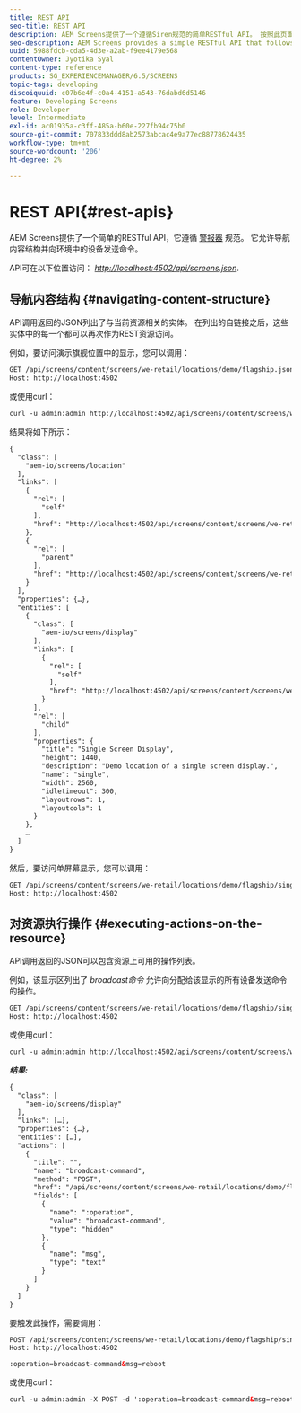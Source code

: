 ```yaml
---
title: REST API
seo-title: REST API
description: AEM Screens提供了一个遵循Siren规范的简单RESTful API。 按照此页面了解如何导航内容结构并将命令发送到环境中的设备。
seo-description: AEM Screens provides a simple RESTful API that follows the Siren specification. Follow this page to learn how to navigate the content structure and send commands to devices in the environment.
uuid: 5988fdcb-cda5-4d3e-a2ab-f9ee4179e568
contentOwner: Jyotika Syal
content-type: reference
products: SG_EXPERIENCEMANAGER/6.5/SCREENS
topic-tags: developing
discoiquuid: c07b6e4f-c0a4-4151-a543-76dabd6d5146
feature: Developing Screens
role: Developer
level: Intermediate
exl-id: ac01935a-c3ff-485a-b60e-227fb94c75b0
source-git-commit: 707833ddd8ab2573abcac4e9a77ec88778624435
workflow-type: tm+mt
source-wordcount: '206'
ht-degree: 2%

---
```


# REST API{#rest-apis}

AEM Screens提供了一个简单的RESTful API，它遵循 [警报器](https://github.com/kevinswiber/siren) 规范。 它允许导航内容结构并向环境中的设备发送命令。

API可在以下位置访问： [*http://localhost:4502/api/screens.json*](http://localhost:4502/api/screens.json).

## 导航内容结构 {#navigating-content-structure}

API调用返回的JSON列出了与当前资源相关的实体。 在列出的自链接之后，这些实体中的每一个都可以再次作为REST资源访问。

例如，要访问演示旗舰位置中的显示，您可以调用：

```xml
GET /api/screens/content/screens/we-retail/locations/demo/flagship.json HTTP/1.1
Host: http://localhost:4502
```

或使用curl：

```xml
curl -u admin:admin http://localhost:4502/api/screens/content/screens/we-retail/locations/demo/flagship.json
```

结果将如下所示：

```xml
{
  "class": [
    "aem-io/screens/location"
  ],
  "links": [
    {
      "rel": [
        "self"
      ],
      "href": "http://localhost:4502/api/screens/content/screens/we-retail/locations/demo/flagship.json"
    },
    {
      "rel": [
        "parent"
      ],
      "href": "http://localhost:4502/api/screens/content/screens/we-retail/locations/demo.json"
    }
  ],
  "properties": {…},
  "entities": [
    {
      "class": [
        "aem-io/screens/display"
      ],
      "links": [
        {
          "rel": [
            "self"
          ],
          "href": "http://localhost:4502/api/screens/content/screens/we-retail/locations/demo/flagship/single.json"
        }
      ],
      "rel": [
        "child"
      ],
      "properties": {
        "title": "Single Screen Display",
        "height": 1440,
        "description": "Demo location of a single screen display.",
        "name": "single",
        "width": 2560,
        "idletimeout": 300,
        "layoutrows": 1,
        "layoutcols": 1
      }
    },
    …
  ]
}
```

然后，要访问单屏幕显示，您可以调用：

```xml
GET /api/screens/content/screens/we-retail/locations/demo/flagship/single.json HTTP/1.1
Host: http://localhost:4502
```

## 对资源执行操作 {#executing-actions-on-the-resource}

API调用返回的JSON可以包含资源上可用的操作列表。

例如，该显示区列出了 *broadcast命令* 允许向分配给该显示的所有设备发送命令的操作。

```xml
GET /api/screens/content/screens/we-retail/locations/demo/flagship/single.json HTTP/1.1
Host: http://localhost:4502
```

或使用curl：

```xml
curl -u admin:admin http://localhost:4502/api/screens/content/screens/we-retail/locations/demo/flagship/single.json
```

***结果:***

```xml
{
  "class": [
    "aem-io/screens/display"
  ],
  "links": […],
  "properties": {…},
  "entities": […],
  "actions": [
    {
      "title": "",
      "name": "broadcast-command",
      "method": "POST",
      "href": "/api/screens/content/screens/we-retail/locations/demo/flagship/single",
      "fields": [
        {
          "name": ":operation",
          "value": "broadcast-command",
          "type": "hidden"
        },
        {
          "name": "msg",
          "type": "text"
        }
      ]
    }
  ]
}
```

要触发此操作，需要调用：

```xml
POST /api/screens/content/screens/we-retail/locations/demo/flagship/single.json HTTP/1.1
Host: http://localhost:4502

:operation=broadcast-command&msg=reboot
```

或使用curl：

```xml
curl -u admin:admin -X POST -d ':operation=broadcast-command&msg=reboot' http://localhost:4502/api/screens/content/screens/we-retail/locations/demo/flagship/single.json
```
